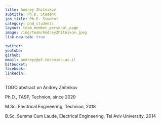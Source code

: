 ```yaml
---
title: Andrey Zhitnikov
subtitle: Ph.D. Student
job_title: Ph.D. Student
category: phd_students
layout: team_member_personal_page
image: /img/team/AndreyZhitnikov.jpeg
link-new-tab: true

twitter: 
youtube: 
github: 
email: andreyz@ef.technion.ac.il
bitbucket: 
facebook: 
linkedin: 
---
```


TODO abstract on Andrey Zhitnikov 

Ph.D., TASP, Technion, since 2020

M.Sc. Electrical Engineering, Technion, 2018

B.Sc. Summa Cum Laude, Electrical Engineering, Tel Aviv University, 2014


<!-- {% bibliography --query @*[year=2023] --group_by none %}
{% bibliography -q @*[c ~= {{ V. Indelman }}] %}
{% bibliography --sort authors %} -->
